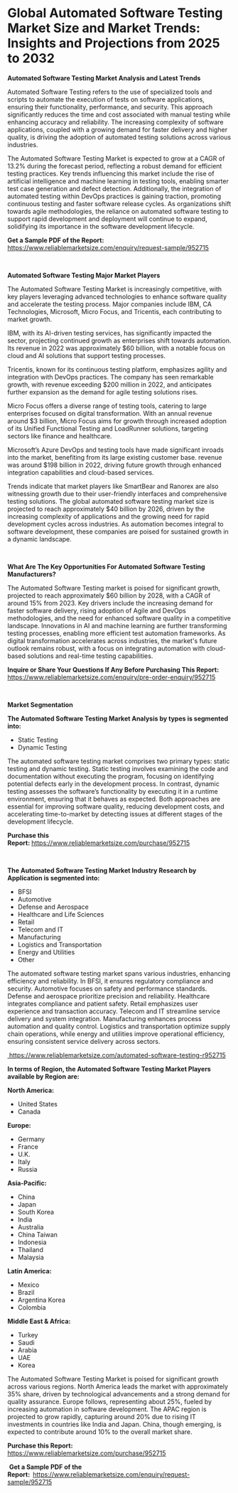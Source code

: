 <p><h1>Global Automated Software Testing Market Size and Market Trends: Insights and Projections from 2025 to 2032</h1></p><p><strong>Automated Software Testing Market Analysis and Latest Trends</strong></p>
<p><p>Automated Software Testing refers to the use of specialized tools and scripts to automate the execution of tests on software applications, ensuring their functionality, performance, and security. This approach significantly reduces the time and cost associated with manual testing while enhancing accuracy and reliability. The increasing complexity of software applications, coupled with a growing demand for faster delivery and higher quality, is driving the adoption of automated testing solutions across various industries.</p><p>The Automated Software Testing Market is expected to grow at a CAGR of 13.2% during the forecast period, reflecting a robust demand for efficient testing practices. Key trends influencing this market include the rise of artificial intelligence and machine learning in testing tools, enabling smarter test case generation and defect detection. Additionally, the integration of automated testing within DevOps practices is gaining traction, promoting continuous testing and faster software release cycles. As organizations shift towards agile methodologies, the reliance on automated software testing to support rapid development and deployment will continue to expand, solidifying its importance in the software development lifecycle.</p></p>
<p><strong>Get a Sample PDF of the Report:&nbsp;</strong> <a href="https://www.reliablemarketsize.com/enquiry/request-sample/952715?utm_campaign=1133&utm_medium=2&utm_source=Github&utm_content=ia&utm_term=17042025&utm_id=automated-software-testing">https://www.reliablemarketsize.com/enquiry/request-sample/952715</a></p>
<p>&nbsp;</p>
<p><strong>Automated Software Testing Major Market Players</strong></p>
<p><p>The Automated Software Testing Market is increasingly competitive, with key players leveraging advanced technologies to enhance software quality and accelerate the testing process. Major companies include IBM, CA Technologies, Microsoft, Micro Focus, and Tricentis, each contributing to market growth.</p><p>IBM, with its AI-driven testing services, has significantly impacted the sector, projecting continued growth as enterprises shift towards automation. Its revenue in 2022 was approximately $60 billion, with a notable focus on cloud and AI solutions that support testing processes.</p><p>Tricentis, known for its continuous testing platform, emphasizes agility and integration with DevOps practices. The company has seen remarkable growth, with revenue exceeding $200 million in 2022, and anticipates further expansion as the demand for agile testing solutions rises.</p><p>Micro Focus offers a diverse range of testing tools, catering to large enterprises focused on digital transformation. With an annual revenue around $3 billion, Micro Focus aims for growth through increased adoption of its Unified Functional Testing and LoadRunner solutions, targeting sectors like finance and healthcare.</p><p>Microsoft’s Azure DevOps and testing tools have made significant inroads into the market, benefiting from its large existing customer base. revenue was around $198 billion in 2022, driving future growth through enhanced integration capabilities and cloud-based services.</p><p>Trends indicate that market players like SmartBear and Ranorex are also witnessing growth due to their user-friendly interfaces and comprehensive testing solutions. The global automated software testing market size is projected to reach approximately $40 billion by 2026, driven by the increasing complexity of applications and the growing need for rapid development cycles across industries. As automation becomes integral to software development, these companies are poised for sustained growth in a dynamic landscape.</p></p>
<p>&nbsp;</p>
<p><strong>What Are The Key Opportunities For Automated Software Testing Manufacturers?</strong></p>
<p><p>The Automated Software Testing market is poised for significant growth, projected to reach approximately $60 billion by 2028, with a CAGR of around 15% from 2023. Key drivers include the increasing demand for faster software delivery, rising adoption of Agile and DevOps methodologies, and the need for enhanced software quality in a competitive landscape. Innovations in AI and machine learning are further transforming testing processes, enabling more efficient test automation frameworks. As digital transformation accelerates across industries, the market's future outlook remains robust, with a focus on integrating automation with cloud-based solutions and real-time testing capabilities.</p></p>
<p><strong>Inquire or Share Your Questions If Any Before Purchasing This Report:</strong> <a href="https://www.reliablemarketsize.com/enquiry/pre-order-enquiry/952715?utm_campaign=1133&utm_medium=2&utm_source=Github&utm_content=ia&utm_term=17042025&utm_id=automated-software-testing">https://www.reliablemarketsize.com/enquiry/pre-order-enquiry/952715</a></p>
<p>&nbsp;</p>
<p><strong>Market Segmentation</strong></p>
<p><strong>The Automated Software Testing Market Analysis by types is segmented into:</strong></p>
<p><ul><li>Static Testing</li><li>Dynamic Testing</li></ul></p>
<p><p>The automated software testing market comprises two primary types: static testing and dynamic testing. Static testing involves examining the code and documentation without executing the program, focusing on identifying potential defects early in the development process. In contrast, dynamic testing assesses the software’s functionality by executing it in a runtime environment, ensuring that it behaves as expected. Both approaches are essential for improving software quality, reducing development costs, and accelerating time-to-market by detecting issues at different stages of the development lifecycle.</p></p>
<p><strong>Purchase this Report:&nbsp;</strong><a href="https://www.reliablemarketsize.com/purchase/952715?utm_campaign=1133&utm_medium=2&utm_source=Github&utm_content=ia&utm_term=17042025&utm_id=automated-software-testing">https://www.reliablemarketsize.com/purchase/952715</a></p>
<p>&nbsp;</p>
<p><strong>The Automated Software Testing Market Industry Research by Application is segmented into:</strong></p>
<p><ul><li>BFSI</li><li>Automotive</li><li>Defense and Aerospace</li><li>Healthcare and Life Sciences</li><li>Retail</li><li>Telecom and IT</li><li>Manufacturing</li><li>Logistics and Transportation</li><li>Energy and Utilities</li><li>Other</li></ul></p>
<p><p>The automated software testing market spans various industries, enhancing efficiency and reliability. In BFSI, it ensures regulatory compliance and security. Automotive focuses on safety and performance standards. Defense and aerospace prioritize precision and reliability. Healthcare integrates compliance and patient safety. Retail emphasizes user experience and transaction accuracy. Telecom and IT streamline service delivery and system integration. Manufacturing enhances process automation and quality control. Logistics and transportation optimize supply chain operations, while energy and utilities improve operational efficiency, ensuring consistent service delivery across sectors.</p></p>
<p><a href="https://www.reliablemarketsize.com/automated-software-testing-r952715?utm_campaign=1133&utm_medium=2&utm_source=Github&utm_content=ia&utm_term=17042025&utm_id=automated-software-testing">&nbsp;https://www.reliablemarketsize.com/automated-software-testing-r952715</a></p>
<p><strong>In terms of Region, the Automated Software Testing Market Players available by Region are:</strong></p>
<p>
    <p> <strong> North America: </strong>
        <ul>
            <li>United States</li>
            <li>Canada</li>
        </ul>
        </p> 
    <p> <strong> Europe: </strong>
        <ul>
            <li>Germany</li>
            <li>France</li>
            <li>U.K.</li>
            <li>Italy</li>
            <li>Russia</li>
        </ul>
        </p> 
    <p> <strong> Asia-Pacific: </strong>
        <ul>
            <li>China</li>
            <li>Japan</li>
            <li>South Korea</li>
            <li>India</li>
            <li>Australia</li>
            <li>China Taiwan</li>
            <li>Indonesia</li>
            <li>Thailand</li>
            <li>Malaysia</li>
        </ul>
        </p> 
    <p> <strong> Latin America: </strong>
        <ul>
            <li>Mexico</li>
            <li>Brazil</li>
            <li>Argentina Korea</li>
            <li>Colombia</li>
        </ul>
        </p> 
    <p> <strong> Middle East & Africa: </strong>
        <ul>
            <li>Turkey</li>
            <li>Saudi</li>
            <li>Arabia</li>
            <li>UAE</li>
            <li>Korea</li>
        </ul>
    </p>
    </p>
<p><p>The Automated Software Testing Market is poised for significant growth across various regions. North America leads the market with approximately 35% share, driven by technological advancements and a strong demand for quality assurance. Europe follows, representing about 25%, fueled by increasing automation in software development. The APAC region is projected to grow rapidly, capturing around 20% due to rising IT investments in countries like India and Japan. China, though emerging, is expected to contribute around 10% to the overall market share.</p></p>
<p><strong>Purchase this Report: </strong><a href="https://www.reliablemarketsize.com/purchase/952715?utm_campaign=1133&utm_medium=2&utm_source=Github&utm_content=ia&utm_term=17042025&utm_id=automated-software-testing">https://www.reliablemarketsize.com/purchase/952715</a></p>
<p>&nbsp;<strong>Get a Sample PDF of the Report:&nbsp;&nbsp;</strong><a href="https://www.reliablemarketsize.com/enquiry/request-sample/952715?utm_campaign=1133&utm_medium=2&utm_source=Github&utm_content=ia&utm_term=17042025&utm_id=automated-software-testing">https://www.reliablemarketsize.com/enquiry/request-sample/952715</a></p>
<p><strong></strong></p>
<p><p></p><p></p><p></p></p>